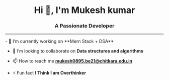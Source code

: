 <h1 align="center">Hi 👋, I'm Mukesh kumar</h1>
<h3 align="center">A Passionate Developer</h3>




<hr>
- 🔭 I’m currently working on **Mern Stack + DSA**

- 👯 I’m looking to collaborate on **Data structures and algorithms**

- 📫 How to reach me **mukesh0895.be21@chitkara.edu.in**

- ⚡ Fun fact **I Think I am Overthinker**
